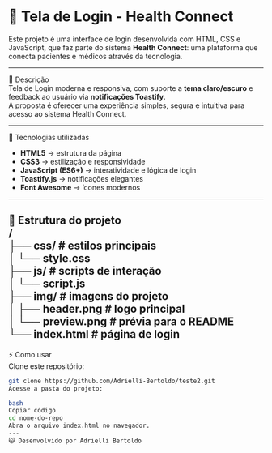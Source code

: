 # 🔐 Tela de Login - Health Connect  
Este projeto é uma interface de login desenvolvida com HTML, CSS e JavaScript, que faz parte do sistema **Health Connect**: uma plataforma que conecta pacientes e médicos através da tecnologia.

---

📖 Descrição  
Tela de Login moderna e responsiva, com suporte a **tema claro/escuro** e feedback ao usuário via **notificações Toastify**.  
A proposta é oferecer uma experiência simples, segura e intuitiva para acesso ao sistema Health Connect.  

---

🚀 Tecnologias utilizadas  
- **HTML5** → estrutura da página  
- **CSS3** → estilização e responsividade  
- **JavaScript (ES6+)** → interatividade e lógica de login  
- **Toastify.js** → notificações elegantes  
- **Font Awesome** → ícones modernos  

---

📂 Estrutura do projeto  
/  
├── css/               # estilos principais  
│   └── style.css  
├── js/                # scripts de interação  
│   └── script.js  
├── img/               # imagens do projeto  
│   ├── header.png     # logo principal  
│   └── preview.png    # prévia para o README  
└── index.html         # página de login 
---

⚡ Como usar  
Clone este repositório:  
```bash
git clone https://github.com/Adrielli-Bertoldo/teste2.git
Acesse a pasta do projeto:

bash
Copiar código
cd nome-do-repo
Abra o arquivo index.html no navegador.
---
😺 Desenvolvido por Adrielli Bertoldo
